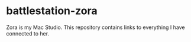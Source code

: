 # battlestation-zora
Zora is my Mac Studio. This repository contains links to everything I have connected to her.
